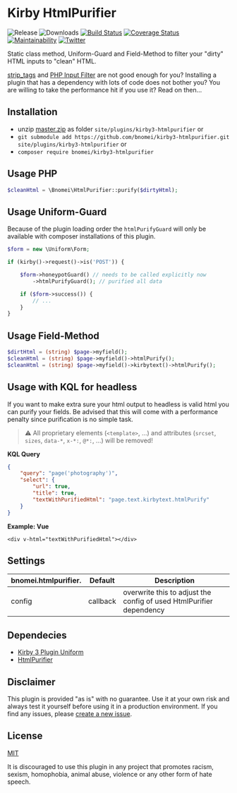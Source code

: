 # Kirby HtmlPurifier

![Release](https://flat.badgen.net/packagist/v/bnomei/kirby3-htmlpurifier?color=ae81ff)
![Downloads](https://flat.badgen.net/packagist/dt/bnomei/kirby3-htmlpurifier?color=272822)
[![Build Status](https://flat.badgen.net/travis/bnomei/kirby3-htmlpurifier)](https://travis-ci.com/bnomei/kirby3-htmlpurifier)
[![Coverage Status](https://flat.badgen.net/coveralls/c/github/bnomei/kirby3-htmlpurifier)](https://coveralls.io/github/bnomei/kirby3-htmlpurifier) 
[![Maintainability](https://flat.badgen.net/codeclimate/maintainability/bnomei/kirby3-htmlpurifier)](https://codeclimate.com/github/bnomei/kirby3-htmlpurifier) 
[![Twitter](https://flat.badgen.net/badge/twitter/bnomei?color=66d9ef)](https://twitter.com/bnomei)

Static class method, Uniform-Guard and Field-Method to filter your "dirty" HTML inputs to "clean" HTML.

[strip_tags](https://www.php.net/manual/en/function.strip-tags.php) and [PHP Input Filter](https://www.phpclasses.org/package/2189-PHP-Filter-out-unwanted-PHP-Javascript-HTML-tags-.html) are not good enough for you? Installing a plugin that has a dependency with lots of code does not bother you? You are willing to take the performance hit if you use it? Read on then...

## Installation

- unzip [master.zip](https://github.com/bnomei/kirby3-htmlpurifier/archive/master.zip) as folder `site/plugins/kirby3-htmlpurifier` or
- `git submodule add https://github.com/bnomei/kirby3-htmlpurifier.git site/plugins/kirby3-htmlpurifier` or
- `composer require bnomei/kirby3-htmlpurifier`

## Usage PHP

```php
$cleanHtml = \Bnomei\HtmlPurifier::purify($dirtyHtml);
```

## Usage Uniform-Guard

Because of the plugin loading order the `htmlPurifyGuard` will only be available with composer installations of this plugin.

```php
$form = new \Uniform\Form;

if (kirby()->request()->is('POST')) {

    $form->honeypotGuard() // needs to be called explicitly now
        ->htmlPurifyGuard(); // purified all data

    if ($form->success()) {
        // ...
    }
}
```

## Usage Field-Method

```php
$dirtHtml = (string) $page->myfield();
$cleanHtml = (string) $page->myfield()->htmlPurify();
$cleanHtml = (string) $page->myfield()->kirbytext()->htmlPurify();
```

## Usage with KQL for headless

If you want to make extra sure your html output to headless is valid html you can purify your fields. Be advised that this will come with a performance penalty since purification is no simple task.

> ⚠️ All proprietary elements (`<template>`, ...) and attributes (`srcset`, `sizes`, `data-*`, `x-*:`, `@*:`, ...) will be removed! 

**KQL Query**
```json
{
    "query": "page('photography')",
    "select": {
        "url": true,
        "title": true,
        "textWithPurifiedHtml": "page.text.kirbytext.htmlPurify"
    }
}
```

**Example: Vue**
```vue
<div v-html="textWithPurifiedHtml"></div>
```

## Settings

| bnomei.htmlpurifier.            | Default        | Description               |            
|---------------------------|----------------|---------------------------|
| config | callback | overwrite this to adjust the config of used HtmlPurifier dependency |

## Dependecies

- [Kirby 3 Plugin Uniform](https://github.com/mzur/kirby-uniform)
- [HtmlPurifier](https://github.com/ezyang/htmlpurifier)

## Disclaimer

This plugin is provided "as is" with no guarantee. Use it at your own risk and always test it yourself before using it in a production environment. If you find any issues, please [create a new issue](https://github.com/bnomei/kirby3-htmlpurifier/issues/new).

## License

[MIT](https://opensource.org/licenses/MIT)

It is discouraged to use this plugin in any project that promotes racism, sexism, homophobia, animal abuse, violence or any other form of hate speech.
